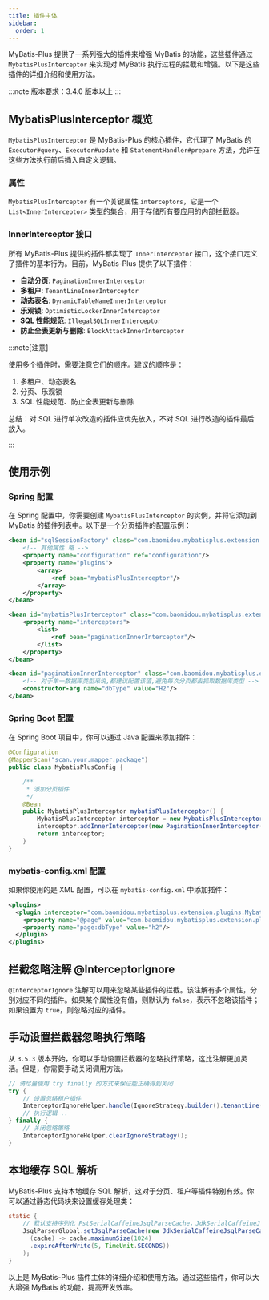 ```yaml
---
title: 插件主体
sidebar:
  order: 1
---
```


MyBatis-Plus 提供了一系列强大的插件来增强 MyBatis 的功能，这些插件通过 `MybatisPlusInterceptor` 来实现对 MyBatis 执行过程的拦截和增强。以下是这些插件的详细介绍和使用方法。

:::note
版本要求：3.4.0 版本以上
:::

## MybatisPlusInterceptor 概览

`MybatisPlusInterceptor` 是 MyBatis-Plus 的核心插件，它代理了 MyBatis 的 `Executor#query`、`Executor#update` 和 `StatementHandler#prepare` 方法，允许在这些方法执行前后插入自定义逻辑。

### 属性

`MybatisPlusInterceptor` 有一个关键属性 `interceptors`，它是一个 `List<InnerInterceptor>` 类型的集合，用于存储所有要应用的内部拦截器。

### InnerInterceptor 接口

所有 MyBatis-Plus 提供的插件都实现了 `InnerInterceptor` 接口，这个接口定义了插件的基本行为。目前，MyBatis-Plus 提供了以下插件：

- **自动分页**: `PaginationInnerInterceptor`
- **多租户**: `TenantLineInnerInterceptor`
- **动态表名**: `DynamicTableNameInnerInterceptor`
- **乐观锁**: `OptimisticLockerInnerInterceptor`
- **SQL 性能规范**: `IllegalSQLInnerInterceptor`
- **防止全表更新与删除**: `BlockAttackInnerInterceptor`

:::note[注意]

使用多个插件时，需要注意它们的顺序。建议的顺序是：

1. 多租户、动态表名
2. 分页、乐观锁
3. SQL 性能规范、防止全表更新与删除

总结：对 SQL 进行单次改造的插件应优先放入，不对 SQL 进行改造的插件最后放入。

:::

## 使用示例

### Spring 配置

在 Spring 配置中，你需要创建 `MybatisPlusInterceptor` 的实例，并将它添加到 MyBatis 的插件列表中。以下是一个分页插件的配置示例：

```xml
<bean id="sqlSessionFactory" class="com.baomidou.mybatisplus.extension.spring.MybatisSqlSessionFactoryBean">
    <!-- 其他属性 略 -->
    <property name="configuration" ref="configuration"/>
    <property name="plugins">
        <array>
            <ref bean="mybatisPlusInterceptor"/>
        </array>
    </property>
</bean>

<bean id="mybatisPlusInterceptor" class="com.baomidou.mybatisplus.extension.plugins.MybatisPlusInterceptor">
    <property name="interceptors">
        <list>
            <ref bean="paginationInnerInterceptor"/>
        </list>
    </property>
</bean>

<bean id="paginationInnerInterceptor" class="com.baomidou.mybatisplus.extension.plugins.inner.PaginationInnerInterceptor">
    <!-- 对于单一数据库类型来说,都建议配置该值,避免每次分页都去抓取数据库类型 -->
    <constructor-arg name="dbType" value="H2"/>
</bean>
```

### Spring Boot 配置

在 Spring Boot 项目中，你可以通过 Java 配置来添加插件：

```java
@Configuration
@MapperScan("scan.your.mapper.package")
public class MybatisPlusConfig {

    /**
     * 添加分页插件
     */
    @Bean
    public MybatisPlusInterceptor mybatisPlusInterceptor() {
        MybatisPlusInterceptor interceptor = new MybatisPlusInterceptor();
        interceptor.addInnerInterceptor(new PaginationInnerInterceptor(DbType.H2));
        return interceptor;
    }
}
```

### mybatis-config.xml 配置

如果你使用的是 XML 配置，可以在 `mybatis-config.xml` 中添加插件：

```xml
<plugins>
  <plugin interceptor="com.baomidou.mybatisplus.extension.plugins.MybatisPlusInterceptor">
    <property name="@page" value="com.baomidou.mybatisplus.extension.plugins.inner.PaginationInnerInterceptor"/>
    <property name="page:dbType" value="h2"/>
  </plugin>
</plugins>
```

## 拦截忽略注解 @InterceptorIgnore

`@InterceptorIgnore` 注解可以用来忽略某些插件的拦截。该注解有多个属性，分别对应不同的插件。如果某个属性没有值，则默认为 `false`，表示不忽略该插件；如果设置为 `true`，则忽略对应的插件。

## 手动设置拦截器忽略执行策略

从 `3.5.3` 版本开始，你可以手动设置拦截器的忽略执行策略，这比注解更加灵活。但是，你需要手动关闭调用方法。

```java
// 请尽量使用 try finally 的方式来保证能正确得到关闭
try { 
    // 设置忽略租户插件
    InterceptorIgnoreHelper.handle(IgnoreStrategy.builder().tenantLine(true).build());
    // 执行逻辑 ..
} finally {
    // 关闭忽略策略
	InterceptorIgnoreHelper.clearIgnoreStrategy();
}
```

## 本地缓存 SQL 解析

MyBatis-Plus 支持本地缓存 SQL 解析，这对于分页、租户等插件特别有效。你可以通过静态代码块来设置缓存处理类：

```java
static {
    // 默认支持序列化 FstSerialCaffeineJsqlParseCache，JdkSerialCaffeineJsqlParseCache
    JsqlParserGlobal.setJsqlParseCache(new JdkSerialCaffeineJsqlParseCache(
      (cache) -> cache.maximumSize(1024)
      .expireAfterWrite(5, TimeUnit.SECONDS))
    );
}
```

以上是 MyBatis-Plus 插件主体的详细介绍和使用方法。通过这些插件，你可以大大增强 MyBatis 的功能，提高开发效率。
